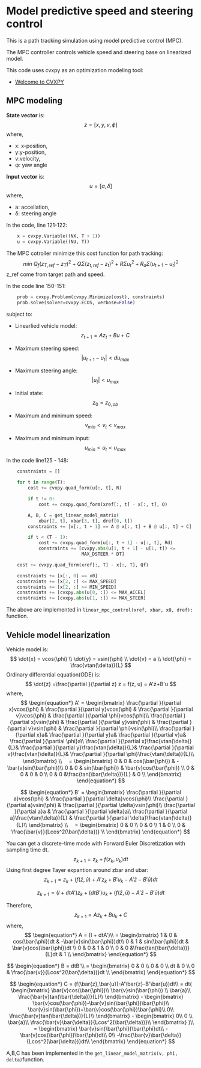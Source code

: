 # Model predictive speed and steering control

This is a path tracking simulation using model predictive control (MPC). 

The MPC controller controls vehicle speed and steering base on linearized model.

This code uses cvxpy as an optimization modeling tool:

- [Welcome to CVXPY](https://www.cvxpy.org/)

## MPC modeling

**State vector** is:
$$
z = [x, y, v,\phi]
$$
where, 

- x: x-position, 
- y:y-position, 
- v:velocity, 
- φ: yaw angle

**Input vector** is:
$$
u = [a, \delta]
$$
where,

- a: accellation, 
- δ: steering angle

In the code, line 121-122: 

```python
    x = cvxpy.Variable((NX, T + 1))
    u = cvxpy.Variable((NU, T))
```

The MPC cotroller minimize this cost function for path tracking:
$$
min\ Q_f(z_{T,ref}-z_{T})^2+Q\Sigma({z_{t,ref}-z_{t}})^2+R\Sigma{u_t}^2+R_d\Sigma({u_{t+1}-u_{t}})^2
$$
z_ref come from target path and speed.

In the code line 150-151:

```python
    prob = cvxpy.Problem(cvxpy.Minimize(cost), constraints)
    prob.solve(solver=cvxpy.ECOS, verbose=False)
```

subject to:

- Linearlied vehicle model: 
  $$
  z_{t+1}=Az_t+Bu+C
  $$

- Maximum steering speed:
  $$
  |u_{t+1}-u_{t}|<du_{max}
  $$

- Maximum steering angle:
  $$
  |u_{t}|<u_{max}
  $$

- Initial state:
  $$
  z_0 = z_{0,ob}
  $$

- Maximum and minimum speed:
  $$
  v_{min} < v_t < v_{max}
  $$

- Maximum and minimum input:
  $$
  u_{min} < u_t < u_{max}
  $$
  

In the code line125 - 148:

```python
    constraints = []

    for t in range(T):
        cost += cvxpy.quad_form(u[:, t], R)

        if t != 0:
            cost += cvxpy.quad_form(xref[:, t] - x[:, t], Q)

        A, B, C = get_linear_model_matrix(
            xbar[2, t], xbar[3, t], dref[0, t])
        constraints += [x[:, t + 1] == A @ x[:, t] + B @ u[:, t] + C]

        if t < (T - 1):
            cost += cvxpy.quad_form(u[:, t + 1] - u[:, t], Rd)
            constraints += [cvxpy.abs(u[1, t + 1] - u[1, t]) <=
                            MAX_DSTEER * DT]

    cost += cvxpy.quad_form(xref[:, T] - x[:, T], Qf)

    constraints += [x[:, 0] == x0]
    constraints += [x[2, :] <= MAX_SPEED]
    constraints += [x[2, :] >= MIN_SPEED]
    constraints += [cvxpy.abs(u[0, :]) <= MAX_ACCEL]
    constraints += [cvxpy.abs(u[1, :]) <= MAX_STEER]
```

The above are implemented in `linear_mpc_control(xref, xbar, x0, dref):` function. 

## Vehicle model linearization

Vehicle model is:
$$
\dot{x} = vcos(\phi) \\
\dot{y} = vsin((\phi) \\
\dot{v} = a \\
\dot{\phi} = \frac{vtan(\delta)}{L}
$$
Ordinary differential equation(ODE) is:
$$
\dot{z} =\frac{\partial }{\partial z} z = f(z, u) = A'z+B'u
$$
where,
$$
\begin{equation*} A' = \begin{bmatrix} \frac{\partial }{\partial x}vcos(\phi) & \frac{\partial }{\partial y}vcos(\phi) & \frac{\partial }{\partial v}vcos(\phi) & \frac{\partial }{\partial \phi}vcos(\phi)\\ \frac{\partial }{\partial x}vsin(\phi) & \frac{\partial }{\partial y}vsin(\phi) & \frac{\partial }{\partial v}vsin(\phi) & \frac{\partial }{\partial \phi}vsin(\phi)\\ \frac{\partial }{\partial x}a& \frac{\partial }{\partial y}a& \frac{\partial }{\partial v}a& \frac{\partial }{\partial \phi}a\\ \frac{\partial }{\partial x}\frac{vtan(\delta)}{L}& \frac{\partial }{\partial y}\frac{vtan(\delta)}{L}& \frac{\partial }{\partial v}\frac{vtan(\delta)}{L}& \frac{\partial }{\partial \phi}\frac{vtan(\delta)}{L}\\ \end{bmatrix} \\ 　= \begin{bmatrix} 0 & 0 & cos(\bar{\phi}) & -\bar{v}sin(\bar{\phi})\\ 0 & 0 & sin(\bar{\phi}) & \bar{v}cos(\bar{\phi}) \\ 0 & 0 & 0 & 0 \\ 0 & 0 &\frac{tan(\bar{\delta})}{L} & 0 \\ \end{bmatrix} \end{equation*}
$$

$$
\begin{equation*} B' = \begin{bmatrix} \frac{\partial }{\partial a}vcos(\phi) & \frac{\partial }{\partial \delta}vcos(\phi)\\ \frac{\partial }{\partial a}vsin(\phi) & \frac{\partial }{\partial \delta}vsin(\phi)\\ \frac{\partial }{\partial a}a & \frac{\partial }{\partial \delta}a\\ \frac{\partial }{\partial a}\frac{vtan(\delta)}{L} & \frac{\partial }{\partial \delta}\frac{vtan(\delta)}{L}\\ \end{bmatrix} \\ 　= \begin{bmatrix} 0 & 0 \\ 0 & 0 \\ 1 & 0 \\ 0 & \frac{\bar{v}}{Lcos^2(\bar{\delta})} \\ \end{bmatrix} \end{equation*}
$$

You can get a discrete-time mode with Forward Euler Discretization with
sampling time dt.
$$
z_{k+1}=z_k+f(z_k,u_k)dt
$$
Using first degree Tayer expantion around zbar and ubar:
$$
z_{k+1}=z_k+(f(\bar{z},\bar{u})+A'z_k+B'u_k-A'\bar{z}-B'\bar{u})dt
$$

$$
z_{k+1}=(I + dtA')z_k+(dtB')u_k + (f(\bar{z},\bar{u})-A'\bar{z}-B'\bar{u})dt
$$

Therefore,
$$
z_{k+1}=Az_k+Bu_k +C
$$
where,
$$
\begin{equation*} A = (I + dtA')\\ = \begin{bmatrix} 1 & 0 & cos(\bar{\phi})dt & -\bar{v}sin(\bar{\phi})dt\\ 0 & 1 & sin(\bar{\phi})dt & \bar{v}cos(\bar{\phi})dt \\ 0 & 0 & 1 & 0 \\ 0 & 0 &\frac{tan(\bar{\delta})}{L}dt & 1 \\ \end{bmatrix} \end{equation*}
$$

$$
\begin{equation*} B = dtB'\\ = \begin{bmatrix} 0 & 0 \\ 0 & 0 \\ dt & 0 \\ 0 & \frac{\bar{v}}{Lcos^2(\bar{\delta})}dt \\ \end{bmatrix} \end{equation*}
$$

$$
\begin{equation*} C = (f(\bar{z},\bar{u})-A'\bar{z}-B'\bar{u})dt\\ = dt( \begin{bmatrix} \bar{v}cos(\bar{\phi})\\ \bar{v}sin(\bar{\phi}) \\ \bar{a}\\ \frac{\bar{v}tan(\bar{\delta})}{L}\\ \end{bmatrix} - \begin{bmatrix} \bar{v}cos(\bar{\phi})-\bar{v}sin(\bar{\phi})\bar{\phi}\\ \bar{v}sin(\bar{\phi})+\bar{v}cos(\bar{\phi})\bar{\phi}\\ 0\\ \frac{\bar{v}tan(\bar{\delta})}{L}\\ \end{bmatrix} - \begin{bmatrix} 0\\ 0 \\ \bar{a}\\ \frac{\bar{v}\bar{\delta}}{Lcos^2(\bar{\delta})}\\ \end{bmatrix} )\\ = \begin{bmatrix} \bar{v}sin(\bar{\phi})\bar{\phi}dt\\ -\bar{v}cos(\bar{\phi})\bar{\phi}dt\\ 0\\ -\frac{\bar{v}\bar{\delta}}{Lcos^2(\bar{\delta})}dt\\ \end{bmatrix} \end{equation*}
$$

A,B,C has been implemented in the `get_linear_model_matrix(v, phi, delta)`function. 
